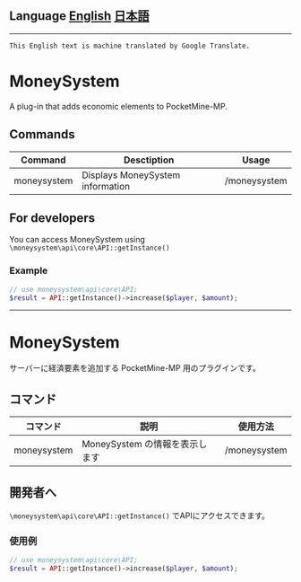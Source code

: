 ## Language [English](#en) [日本語](#ja)

***
<a name="en"></a>
```This English text is machine translated by Google Translate.```<br>
# MoneySystem
A plug-in that adds economic elements to PocketMine-MP.<br>
## Commands
| Command | Desctiption | Usage |
---- | ---- | ----
| moneysystem | Displays MoneySystem information | /moneysystem |
## For developers
You can access MoneySystem using ```\moneysystem\api\core\API::getInstance()```
### Example
```php
// use moneysystem\api\core\API;
$result = API::getInstance()->increase($player, $amount);
```
***
<a name="ja"></a>
# MoneySystem
サーバーに経済要素を追加する PocketMine-MP 用のプラグインです。<br>
## コマンド
| コマンド | 説明 | 使用方法 |
---- | ---- | ----
| moneysystem | MoneySystem の情報を表示します | /moneysystem |
## 開発者へ
```\moneysystem\api\core\API::getInstance()``` でAPIにアクセスできます。
### 使用例
```php
// use moneysystem\api\core\API;
$result = API::getInstance()->increase($player, $amount);
```
